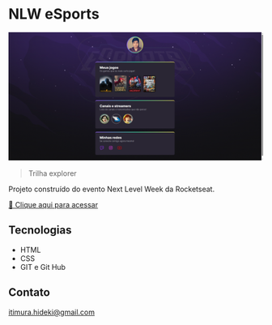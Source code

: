 # NLW eSports

![preview](./.github/preview.png)

> Trilha explorer

Projeto construído do evento Next Level Week da Rocketseat.

[🔗 Clique aqui para acessar](https://ichimurahideki.github.io/nlw-esports-explorer)

## Tecnologias
- HTML
- CSS
- GIT e Git Hub

## Contato
itimura.hideki@gmail.com
